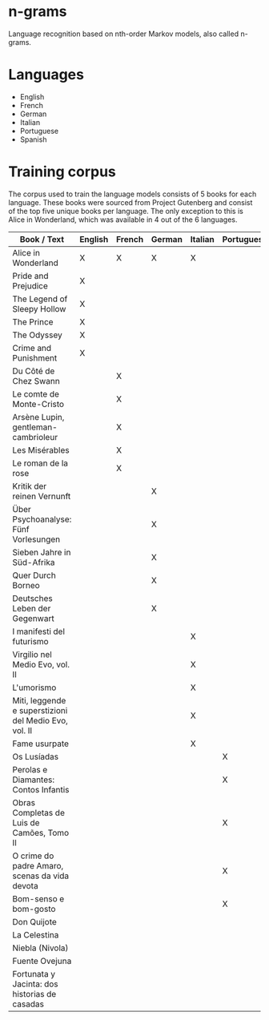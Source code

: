 # n-grams
Language recognition based on nth-order Markov models, also called n-grams.

# Languages
- English
- French
- German
- Italian
- Portuguese
- Spanish

# Training corpus
The corpus used to train the language models consists of 5 books for each language. These books were sourced from Project Gutenberg and consist of the top five unique books per language. The only exception to this is Alice in Wonderland, which was available in 4 out of the 6 languages.


Book / Text | English | French | German | Italian | Portuguese | Spanish
 --- | --- | --- | --- | --- | --- | ---
Alice in Wonderland | X | X | X | X |  |
Pride and Prejudice | X
The Legend of Sleepy Hollow | X
The Prince | X
The Odyssey | X
Crime and Punishment | X
Du Côté de Chez Swann | | X
Le comte de Monte-Cristo | | X
Arsène Lupin, gentleman-cambrioleur | | X
Les Misérables | | X
Le roman de la rose | | X
Kritik der reinen Vernunft | | | X
Über Psychoanalyse: Fünf Vorlesungen | | | X
Sieben Jahre in Süd-Afrika | | | X
Quer Durch Borneo | | | X
Deutsches Leben der Gegenwart | | | X
I manifesti del futurismo | | | | X
Virgilio nel Medio Evo, vol. II | | | | X
L'umorismo | | | | X
Miti, leggende e superstizioni del Medio Evo, vol. II | | | | X
Fame usurpate | | | | X
Os Lusíadas | | | | | X
Perolas e Diamantes: Contos Infantis | | | | | X
Obras Completas de Luis de Camões, Tomo II | | | | | X
O crime do padre Amaro, scenas da vida devota| | | | | X
Bom-senso e bom-gosto | | | | | X
Don Quijote | | | | | | X
La Celestina | | | | | | X
Niebla (Nivola) | | | | | | X
Fuente Ovejuna | | | | | | X
Fortunata y Jacinta: dos historias de casadas | | | | | | X